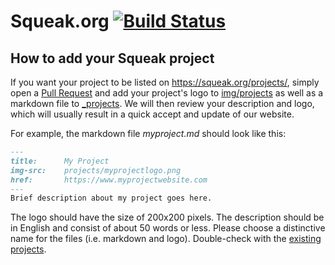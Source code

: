 # Squeak.org [![Build Status](https://github.com/squeak-smalltalk/squeak.org/actions/workflows/build.yml/badge.svg)](https://github.com/squeak-smalltalk/squeak.org/actions/workflows/build.yml)

## How to add your Squeak project
If you want your project to be listed on https://squeak.org/projects/, simply open a [Pull Request](https://help.github.com/articles/using-pull-requests/) and add your project's logo to [img/projects](img/projects) as well as a markdown file to [_projects](_projects). We will then review your description and logo, which will usually result in a quick accept and update of our website.

For example, the markdown file *myproject.md* should look like this:

```markdown
---
title:      My Project
img-src:    projects/myprojectlogo.png
href:       https://www.myprojectwebsite.com
---
Brief description about my project goes here.
```

The logo should have the size of 200x200 pixels. The description should be in English and consist of about 50 words or less. Please choose a distinctive name for the files (i.e. markdown and logo). Double-check with the [existing projects](_projects).
